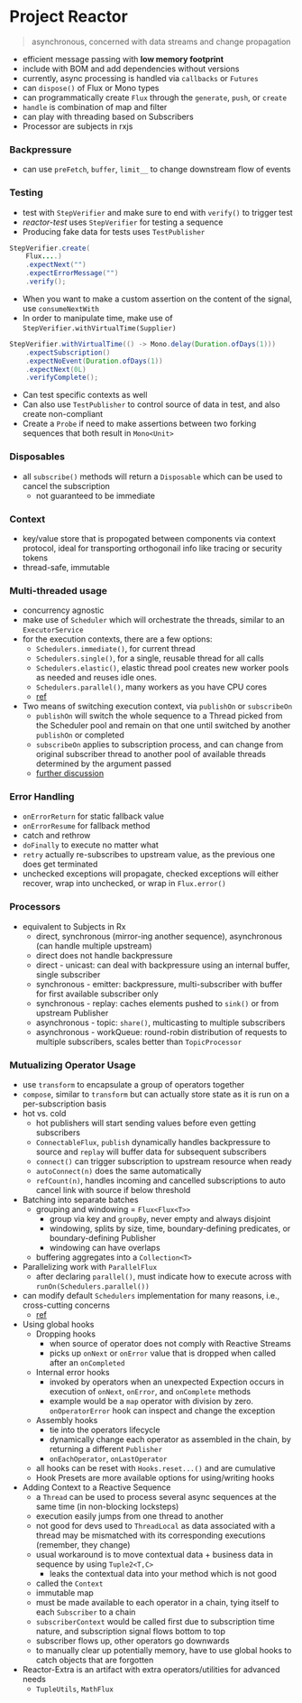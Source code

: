 # Project Reactor
> asynchronous, concerned with data streams and change propagation



- efficient message passing with **low memory footprint**
- include with BOM and add dependencies without versions
- currently, async processing is handled via `callbacks` or `Futures`
- can `dispose()` of Flux or Mono types
- can programmatically create `Flux` through the `generate`, `push`, or `create`
- `handle` is combination of map and filter
- can play with threading based on Subscribers
- Processor are subjects in rxjs

### Backpressure
- can use `preFetch`, `buffer`, `limit__` to change downstream flow of events

### Testing
- test with `StepVerifier` and make sure to end with `verify()` to trigger test
- *reactor-test* uses `StepVerifier` for testing a sequence
- Producing fake data for tests uses `TestPublisher`
```java
StepVerifier.create(
    Flux....)
    .expectNext("")
    .expectErrorMessage("")
    .verify();
```
- When you want to make a custom assertion on the content of the signal, use `consumeNextWith`
- In order to manipulate time, make use of `StepVerifier.withVirtualTime(Supplier)`
```java
StepVerifier.withVirtualTime(() -> Mono.delay(Duration.ofDays(1)))
    .expectSubscription()
    .expectNoEvent(Duration.ofDays(1))
    .expectNext(0L)
    .verifyComplete();
```
- Can test specific contexts as well
- Can also use `TestPublisher` to control source of data in test, and also create non-compliant 
- Create a `Probe` if need to make assertions between two forking sequences that both result in `Mono<Unit>` 

### Disposables
- all `subscribe()` methods will return a `Disposable` which can be used to cancel the subscription
    * not guaranteed to be immediate

### Context
- key/value store that is propogated between components via context protocol, ideal for transporting orthogonail info like tracing or security tokens
- thread-safe, immutable

### Multi-threaded usage
- concurrency agnostic
- make use of `Scheduler` which will orchestrate the threads, similar to an `ExecutorService`
- for the execution contexts, there are a few options:
    * `Schedulers.immediate()`, for current thread
    * `Schedulers.single()`, for a single, reusable thread for all calls
    * `Schedulers.elastic()`, elastic thread pool creates new worker pools as needed and reuses idle ones. 
    * `Schedulers.parallel()`, many workers as you have CPU cores
    * [ref](https://www.e4developer.com/2018/04/28/springs-webflux-reactor-parallelism-and-backpressure/)
- Two means of switching execution context, via `publishOn` or `subscribeOn`
    * `publishOn` will switch the whole sequence to a Thread picked from the Scheduler pool and remain on that one until switched by another `publishOn` or completed
    * `subscribeOn` applies to subscription process, and can change from original subscriber thread to another pool of available threads determined by the argument passed
    * [further discussion](https://zoltanaltfatter.com/2018/08/26/subscribeOn-publishOn-in-Reactor/)

### Error Handling
- `onErrorReturn` for static fallback value
- `onErrorResume` for fallback method
- catch and rethrow
- `doFinally` to execute no matter what
- `retry` actually re-subscribes to upstream value, as the previous one does get terminated
- unchecked exceptions will propagate, checked exceptions will either recover, wrap into unchecked, or wrap in `Flux.error()`

### Processors
- equivalent to Subjects in Rx
    * direct, synchronous (mirror-ing another sequence), asynchronous (can handle multiple upstream)
    * direct does not handle backpressure
    * direct - unicast: can deal with backpressure using an internal buffer, single subscriber
    * synchronous - emitter: backpressure, multi-subscriber with buffer for first available subscriber only
    * synchronous - replay: caches elements pushed to `sink()` or from upstream Publisher
    * asynchronous - topic: `share()`, multicasting to multiple subscribers
    * asynchronous - workQueue: round-robin distribution of requests to multiple subscribers, scales better than `TopicProcessor`

### Mutualizing Operator Usage
- use `transform` to encapsulate a group of operators together
- `compose`, similar to `transform` but can actually store state as it is run on a per-subscription basis
- hot vs. cold
    * hot publishers will start sending values before even getting subscribers
    * `ConnectableFlux`, `publish` dynamically handles backpressure to source and `replay` will buffer data for subsequent subscribers
    * `connect()` can trigger subscription to upstream resource when ready
    * `autoConnect(n)` does the same automatically
    * `refCount(n)`, handles incoming and cancelled subscriptions to auto cancel link with source if below threshold
- Batching into separate batches
    * grouping and windowing = `Flux<Flux<T>>`
        * group via key and `groupBy`, never empty and always disjoint
        * windowing, splits by size, time, boundary-defining predicates, or boundary-defining Publisher
        * windowing can have overlaps
    * buffering aggregates into a `Collection<T>`
- Parallelizing work with `ParallelFlux`
    * after declaring `parallel()`, must indicate how to execute across with `runOn(Schedulers.parallel())`
- can modify default `Schedulers` implementation for many reasons, i.e., cross-cutting concerns
    * [ref](https://projectreactor.io/docs/core/release/reference/#context)
- Using global hooks
    * Dropping hooks
        * when source of operator does not comply with Reactive Streams
        * picks up `onNext` or `onError` value that is dropped when called after an `onCompleted`
    * Internal error hooks
        * invoked by operators when an unexpected Expection occurs in execution of `onNext`, `onError`, and `onComplete` methods
        * example would be a `map` operator with division by zero. `onOperatorError` hook can inspect and change the exception
    * Assembly hooks
        * tie into the operators lifecycle
        * dynamically change each operator as assembled in the chain, by returning a different `Publisher`
        * `onEachOperator`, `onLastOperator`
    * all hooks can be reset with `Hooks.reset...()` and are cumulative
    * Hook Presets are more available options for using/writing hooks
- Adding Context to a Reactive Sequence
    * a `Thread` can be used to process several async sequences at the same time (in non-blocking locksteps)
    * execution easily jumps from one thread to another
    * not good for devs used to `ThreadLocal` as data associated with a thread may be mismatched with its corresponding executions (remember, they change)
    * usual workaround is to move contextual data + business data in sequence by using `Tuple2<T,C>`
        * leaks the contextual data into your method which is not good
    * called the `Context`
    * immutable map 
    * must be made available to each operator in a chain, tying itself to each `Subscriber` to a chain
    * `subscriberContext` would be called first due to subscription time nature, and subscription signal flows bottom to top
    * subscriber flows up, other operators go downwards
    * to manually clear up potentially memory, have to use global hooks to catch objects that are forgotten
- Reactor-Extra is an artifact with extra operators/utilities for advanced needs
    * `TupleUtils`, `MathFlux`
